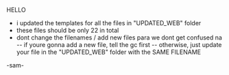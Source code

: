HELLO
- i updated the templates for all the files in "UPDATED_WEB" folder
- these files should be only 22 in total
- dont change the filenames / add new files para we dont get confused na
  -- if youre gonna add a new file, tell the gc first
  -- otherwise, just update your file in the "UPDATED_WEB" folder with the SAME FILENAME
  
-sam-
